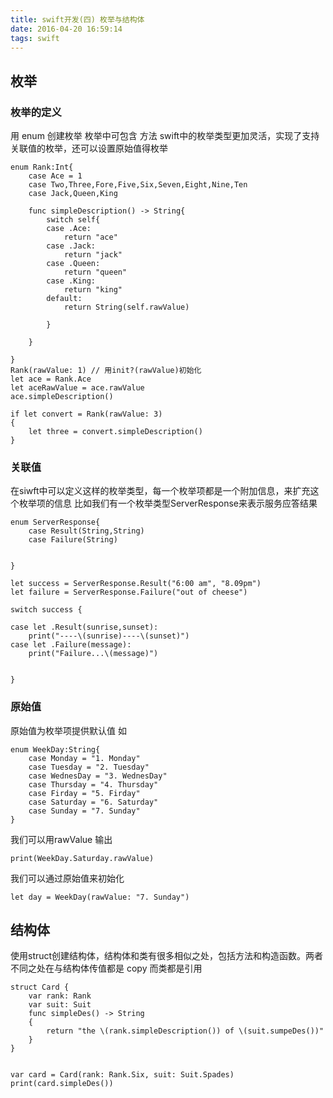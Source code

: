 ```yaml
---
title: swift开发(四) 枚举与结构体
date: 2016-04-20 16:59:14
tags: swift
---
```


## 枚举
### 枚举的定义
用 enum 创建枚举 枚举中可包含 方法
swift中的枚举类型更加灵活，实现了支持关联值的枚举，还可以设置原始值得枚举

```
enum Rank:Int{
    case Ace = 1
    case Two,Three,Fore,Five,Six,Seven,Eight,Nine,Ten
    case Jack,Queen,King
    
    func simpleDescription() -> String{
        switch self{
        case .Ace:
            return "ace"
        case .Jack:
            return "jack"
        case .Queen:
            return "queen"
        case .King:
            return "king"
        default:
            return String(self.rawValue)
        
        }
    
    }

}
Rank(rawValue: 1) // 用init?(rawValue)初始化
let ace = Rank.Ace
let aceRawValue = ace.rawValue
ace.simpleDescription()

if let convert = Rank(rawValue: 3)
{
    let three = convert.simpleDescription()
}

```

### 关联值
在siwft中可以定义这样的枚举类型，每一个枚举项都是一个附加信息，来扩充这个枚举项的信息
比如我们有一个枚举类型ServerResponse来表示服务应答结果

```
enum ServerResponse{
    case Result(String,String)
    case Failure(String)
    
    
}

let success = ServerResponse.Result("6:00 am", "8.09pm")
let failure = ServerResponse.Failure("out of cheese")

switch success {

case let .Result(sunrise,sunset):
    print("----\(sunrise)----\(sunset)")
case let .Failure(message):
    print("Failure...\(message)")


}
```
### 原始值
原始值为枚举项提供默认值 如

```
enum WeekDay:String{
    case Monday = "1. Monday"
    case Tuesday = "2. Tuesday"
    case WednesDay = "3. WednesDay"
    case Thursday = "4. Thursday"
    case Firday = "5. Firday"
    case Saturday = "6. Saturday"
    case Sunday = "7. Sunday"
}

```
我们可以用rawValue 输出

```
print(WeekDay.Saturday.rawValue)
```
我们可以通过原始值来初始化
```
let day = WeekDay(rawValue: "7. Sunday")
```

## 结构体
使用struct创建结构体，结构体和类有很多相似之处，包括方法和构造函数。两者不同之处在与结构体传值都是 copy 而类都是引用

```
struct Card {
    var rank: Rank
    var suit: Suit
    func simpleDes() -> String
    {
        return "the \(rank.simpleDescription()) of \(suit.sumpeDes())"
    }
}


var card = Card(rank: Rank.Six, suit: Suit.Spades)
print(card.simpleDes())
```